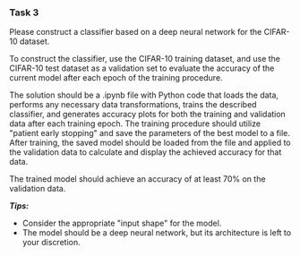 ### Task 3

Please construct a classifier based on a deep neural network for the CIFAR-10 dataset.

To construct the classifier, use the CIFAR-10 training dataset, and use the CIFAR-10 test dataset as a validation set to evaluate the accuracy of the current model after each epoch of the training procedure.

The solution should be a .ipynb file with Python code that loads the data, performs any necessary data transformations, trains the described classifier, and generates accuracy plots for both the training and validation data after each training epoch. The training procedure should utilize "patient early stopping" and save the parameters of the best model to a file. After training, the saved model should be loaded from the file and applied to the validation data to calculate and display the achieved accuracy for that data.

The trained model should achieve an accuracy of at least 70% on the validation data.

***Tips:***
- Consider the appropriate "input shape" for the model.
- The model should be a deep neural network, but its architecture is left to your discretion.